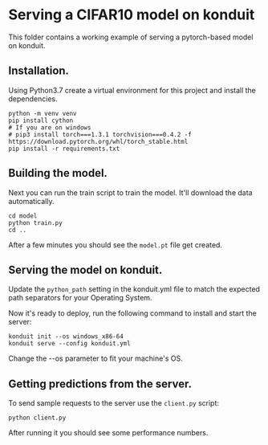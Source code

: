# Serving a CIFAR10 model on konduit

This folder contains a working example of serving a pytorch-based model on konduit.

## Installation.

Using Python3.7 create a virtual environment for this project and install the
dependencies.

```shell script
python -m venv venv
pip install cython
# If you are on windows
# pip3 install torch===1.3.1 torchvision===0.4.2 -f https://download.pytorch.org/whl/torch_stable.html
pip install -r requirements.txt
```

## Building the model.
Next you can run the train script to train the model.  It'll download the data 
automatically.

```shell script
cd model
python train.py
cd ..
```

After a few minutes you should see the `model.pt` file get created.

## Serving the model on konduit.

Update the `python_path` setting in the konduit.yml file to match the expected
path separators for your Operating System.

Now it's ready to deploy, run the following command to install and start the server:

```shell script
konduit init --os windows_x86-64
konduit serve --config konduit.yml
```

Change the --os parameter to fit your machine's OS.

## Getting predictions from the server.

To send sample requests to the server use the `client.py` script:

```shell script
python client.py
```

After running it you should see some performance numbers.